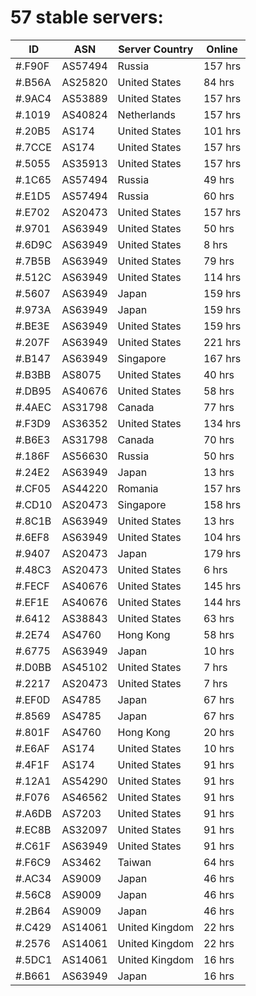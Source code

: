 # 57 stable servers:

| ID | ASN | Server Country | Online |
| ------ | ------ | ------ | ------ |
| #.F90F | AS57494 | Russia | 157 hrs |
| #.B56A | AS25820 | United States | 84 hrs |
| #.9AC4 | AS53889 | United States | 157 hrs |
| #.1019 | AS40824 | Netherlands | 157 hrs |
| #.20B5 | AS174 | United States | 101 hrs |
| #.7CCE | AS174 | United States | 157 hrs |
| #.5055 | AS35913 | United States | 157 hrs |
| #.1C65 | AS57494 | Russia | 49 hrs |
| #.E1D5 | AS57494 | Russia | 60 hrs |
| #.E702 | AS20473 | United States | 157 hrs |
| #.9701 | AS63949 | United States | 50 hrs |
| #.6D9C | AS63949 | United States | 8 hrs |
| #.7B5B | AS63949 | United States | 79 hrs |
| #.512C | AS63949 | United States | 114 hrs |
| #.5607 | AS63949 | Japan | 159 hrs |
| #.973A | AS63949 | Japan | 159 hrs |
| #.BE3E | AS63949 | United States | 159 hrs |
| #.207F | AS63949 | United States | 221 hrs |
| #.B147 | AS63949 | Singapore | 167 hrs |
| #.B3BB | AS8075 | United States | 40 hrs |
| #.DB95 | AS40676 | United States | 58 hrs |
| #.4AEC | AS31798 | Canada | 77 hrs |
| #.F3D9 | AS36352 | United States | 134 hrs |
| #.B6E3 | AS31798 | Canada | 70 hrs |
| #.186F | AS56630 | Russia | 50 hrs |
| #.24E2 | AS63949 | Japan | 13 hrs |
| #.CF05 | AS44220 | Romania | 157 hrs |
| #.CD10 | AS20473 | Singapore | 158 hrs |
| #.8C1B | AS63949 | United States | 13 hrs |
| #.6EF8 | AS63949 | United States | 104 hrs |
| #.9407 | AS20473 | Japan | 179 hrs |
| #.48C3 | AS20473 | United States | 6 hrs |
| #.FECF | AS40676 | United States | 145 hrs |
| #.EF1E | AS40676 | United States | 144 hrs |
| #.6412 | AS38843 | United States | 63 hrs |
| #.2E74 | AS4760 | Hong Kong | 58 hrs |
| #.6775 | AS63949 | Japan | 10 hrs |
| #.D0BB | AS45102 | United States | 7 hrs |
| #.2217 | AS20473 | United States | 7 hrs |
| #.EF0D | AS4785 | Japan | 67 hrs |
| #.8569 | AS4785 | Japan | 67 hrs |
| #.801F | AS4760 | Hong Kong | 20 hrs |
| #.E6AF | AS174 | United States | 10 hrs |
| #.4F1F | AS174 | United States | 91 hrs |
| #.12A1 | AS54290 | United States | 91 hrs |
| #.F076 | AS46562 | United States | 91 hrs |
| #.A6DB | AS7203 | United States | 91 hrs |
| #.EC8B | AS32097 | United States | 91 hrs |
| #.C61F | AS63949 | United States | 91 hrs |
| #.F6C9 | AS3462 | Taiwan | 64 hrs |
| #.AC34 | AS9009 | Japan | 46 hrs |
| #.56C8 | AS9009 | Japan | 46 hrs |
| #.2B64 | AS9009 | Japan | 46 hrs |
| #.C429 | AS14061 | United Kingdom | 22 hrs |
| #.2576 | AS14061 | United Kingdom | 22 hrs |
| #.5DC1 | AS14061 | United Kingdom | 16 hrs |
| #.B661 | AS63949 | Japan | 16 hrs |

